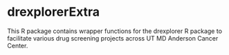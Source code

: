 # drexplorerExtra
This R package contains wrapper functions for the drexplorer R package to facilitate various drug screening projects across UT MD Anderson Cancer Center.
